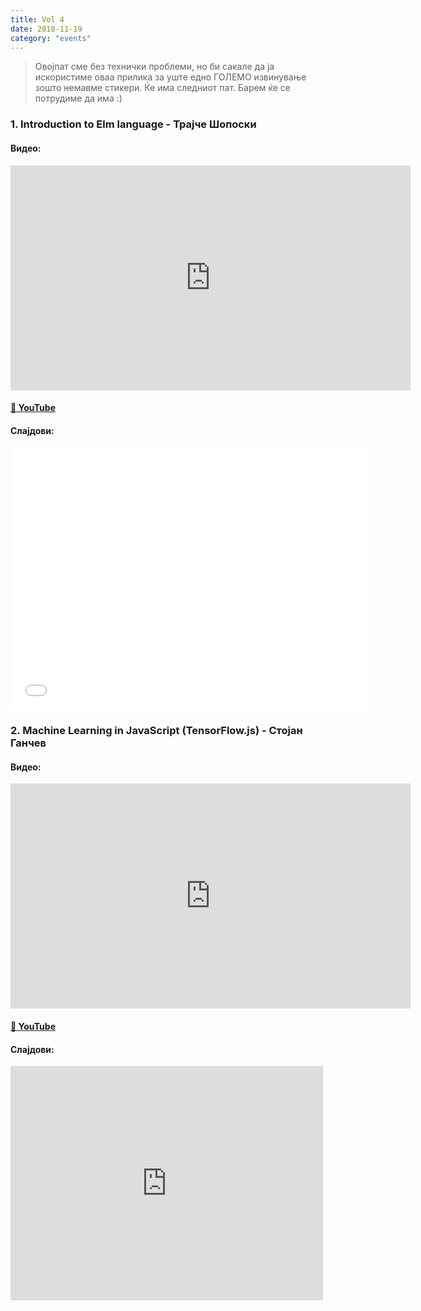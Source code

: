 ```yaml
---
title: Vol 4
date: 2018-11-19
category: "events"
---
```


> Овојпат сме без технички проблеми, но би сакале да ја искористиме оваа прилика за уште едно ГОЛЕМО извинување зошто
> немавме стикери. Ќе има следниот пат. Барем ќе се потрудиме да има :)

### 1. Introduction to Elm language - **Трајче Шопоски**

#### Видео:

<div class="iframe-wrapper"><iframe src="https://www.youtube.com/embed/7jbAzQc6O7Q" width="640" height="360" frameborder="0" allowfullscreen></iframe></div>

#### [🔗 YouTube](https://www.youtube.com/embed/7jbAzQc6O7Q)

#### Слајдови:

<div class="iframe-wrapper">
  <iframe src="//slides.com/tshoposki/introduction-to-elm/embed" width="576" height="420" scrolling="no" frameborder="0" webkitallowfullscreen mozallowfullscreen allowfullscreen></iframe>
</div>

### 2. Machine Learning in JavaScript (TensorFlow.js) - **Стојан Ганчев**

#### Видео:

<div class="iframe-wrapper"><iframe src="https://www.youtube.com/embed/uC0O-60nGYU" width="640" height="360" frameborder="0" allowfullscreen></iframe></div>

#### [🔗 YouTube](https://www.youtube.com/embed/uC0O-60nGYU)

#### Слајдови:

<div class="iframe-wrapper">
  <iframe src="https://drive.google.com/viewerng/viewer?embedded=true&url=https://beerjs.mk/misc/Machine%20Learning%20in%20JS%20-%20SG1118.pdf" width="500" height="375" frameborder="0" allowfullscreen>
</div>

### Feedback

За сите што сакаат да се пожалат од настанот или да го пофалат: https://goo.gl/forms/aqDTbpko4SfCEjlG3 (нема да ви
одземе повеќе од 2 минути и многу го цениме фидбекот!)
